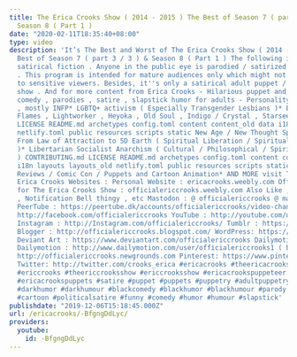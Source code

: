 ```yaml
---
title: The Erica Crooks Show ( 2014 - 2015 ) The Best of Season 7 ( part 3 / 3 ) &
  Season 8 ( Part 1 )
date: "2020-02-11T18:35:40+08:00"
type: video
description: 'It’s The Best and Worst of The Erica Crooks Show ( 2014 - 2015 ) The
  Best of Season 7 ( part 3 / 3 ) & Season 8 ( Part 1 ) The following is a work of
  satirical fiction . Anyone in the public eye is parodied / satirized fictitiously
  . This program is intended for mature audiences only which might not be appropriate
  to sensitive viewers. Besides, it''s only a satirical adult puppet / cartoon comedy
  show . And for more content from Erica Crooks - Hilarious puppet and cartoon dark
  comedy , parodies , satire , slapstick humor for adults - Personality Type Science
  , mostly INFP* LGBTQ+ activism ( Especially Transgender Lesbians )* Empath : Twin
  Flames , Lightworker , Heyoka , Old Soul , Indigo / Crystal , Starseeds CONTRIBUTING.md
  LICENSE README.md archetypes config.toml content content_old data i18n layouts layouts_old
  netlify.toml public resources scripts static New Age / New Thought Spirituality
  From Law of Attraction to 5D Earth ( Spiritual Liberation / Spiritual Anarchism
  )* Libertarian Socialist Anarchism ( Cultural / Philosophical / Spiritual / Pacifism
  ) CONTRIBUTING.md LICENSE README.md archetypes config.toml content content_old data
  i18n layouts layouts_old netlify.toml public resources scripts static Pop Culture
  Reviews / Comic Con / Puppets and Cartoon Animation* AND MORE visit The Official
  Erica Crooks Websites : Personal Website : ericacrooks.weebly.com Official Website
  for The Erica Crooks Show : officialericcrooks.weebly.com Also Like , Subscribe
  , Notification Bell thingy , etc Mastodon : @ officialericcrooks @ mastodon.social
  PeerTube : https://peertube.dk/accounts/officialericcrooks/video-channels Facebook:
  http://facebook.com/officialericcrooks YouTube : http://youtube.com/user/officialericcrooks
  Instagram : http://Instagram.com/officialericcrooks/ Tumblr : https://officialericcrooks.tumblr.com/
  Blogger : http://officialericcrooks.blogspot.com/ WordPress: https://officialericcrooks.wordpress.com
  Deviant Art : https://www.deviantart.com/officialericcrooks Dailymotion : http://www.dailymotion.com/user/officialericcrooks
  Dailymotion : http://www.dailymotion.com/user/officialericcrooks1 ( backup ) Newgrounds:
  http://officialericcrooks.newgrounds.com Pinterest: https://www.pinterest.com/officialec1/
  Twitter: http://twitter.com/crooks_erica #ericacrooks #theericacrooksshow #ericacrooksshow
  #ericcrooks #theericcrooksshow #ericcrooksshow #ericacrookspuppeteer #ericacrookspuppet
  #ericacrookspuppets #satire #puppet #puppets #puppetry #adultpuppetry #darkcomedy
  #darkhumor #darkhumour #blackcomedy #blackhumor #blackhumour #parody #parodies #cartoons
  #cartoon #politicalsatire #funny #comedy #humor #humour #slapstick'
publishdate: "2019-12-06T15:18:45.000Z"
url: /ericacrooks/-BfgngDdLyc/
providers:
  youtube:
    id: -BfgngDdLyc
---
```

